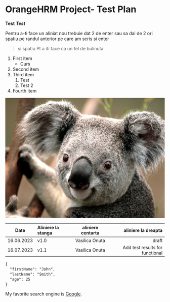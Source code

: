# OrangeHRM Project- Test Plan 
**Test**
***Test***


Pentru a-ti face un aliniat nou trebuie dat 2 de enter sau sa dai de 2 ori spatiu pe randul anterior pe care am scris si enter
> si spatiu Pt a iti face ca un fel de bulinuta
1. First item
   - Curs
2. Second item
3. Third item
   1. Test
   2. Test 2
4. Fourth item

   
 ![Tux, the Linux mascot](Koala.jpg)


|Date     | Aliniere la stanga | aliniere centarta| aliniere la dreapta
| ---------| :----------- |:------: |-----------------------------------------: |
| 16.06.2023  | v1.0       | Vasilica Onuta | draft
| 16.07.2023  | v1.1       | Vasilica Onuta | Add test results for functional


```
{
  "firstName": "John",
  "lastName": "Smith",
  "age": 25
}
```

My favorite search engine is [Google](https://google.com).

